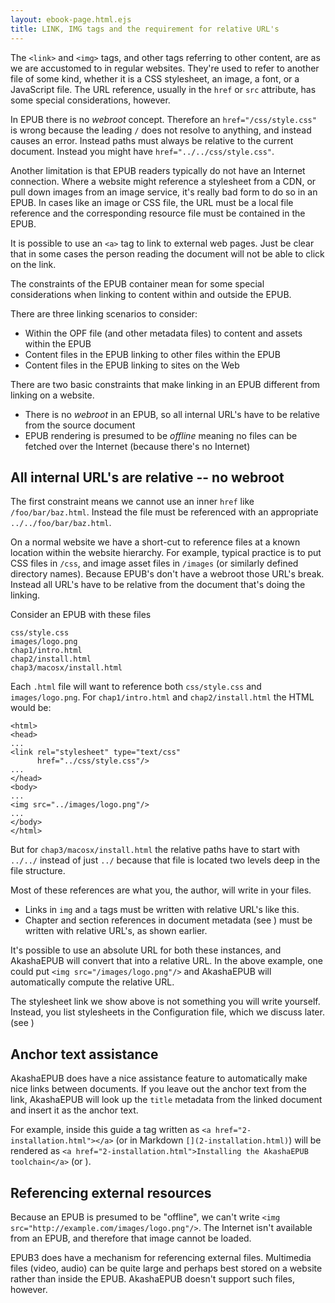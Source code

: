 ```yaml
---
layout: ebook-page.html.ejs
title: LINK, IMG tags and the requirement for relative URL's
---
```


The `<link>` and `<img>` tags, and other tags referring to other content, are as we are accustomed to in regular websites.  They're used to refer to another file of some kind, whether it is a CSS stylesheet, an image, a font, or a JavaScript file.  The URL reference, usually in the `href` or `src` attribute, has some special considerations, however.

In EPUB there is no _webroot_ concept.  Therefore an `href="/css/style.css"` is wrong because the leading `/` does not resolve to anything, and instead causes an error.  Instead paths must always be relative to the current document.  Instead you might have `href="../../css/style.css"`.

Another limitation is that EPUB readers typically do not have an Internet connection.  Where a website might reference a stylesheet from a CDN, or pull down images from an image service, it's really bad form to do so in an EPUB.  In cases like an image or CSS file, the URL must be a local file reference and the corresponding resource file must be contained in the EPUB.  

It is possible to use an `<a>` tag to link to external web pages.  Just be clear that in some cases the person reading the document will not be able to click on the link.


The constraints of the EPUB container mean for some special considerations when linking to content within and outside the EPUB.

There are three linking scenarios to consider:

* Within the OPF file (and other metadata files) to content and assets within the EPUB
* Content files in the EPUB linking to other files within the EPUB
* Content files in the EPUB linking to sites on the Web

There are two basic constraints that make linking in an EPUB different from linking on a website.

* There is no _webroot_ in an EPUB, so all internal URL's have to be relative from the source document
* EPUB rendering is presumed to be _offline_ meaning no files can be fetched over the Internet (because there's no Internet)

## All internal URL's are relative -- no webroot

The first constraint means we cannot use an inner `href` like `/foo/bar/baz.html`.  Instead the file must be referenced with an appropriate `../../foo/bar/baz.html`.

On a normal website we have a short-cut to reference files at a known location within the website hierarchy.  For example, typical practice is to put CSS files in `/css`, and image asset files in `/images` (or similarly defined directory names).  Because EPUB's don't have a webroot those URL's break.  Instead all URL's have to be relative from the document that's doing the linking.

Consider an EPUB with these files

```
css/style.css
images/logo.png
chap1/intro.html
chap2/install.html
chap3/macosx/install.html
```

Each `.html` file will want to reference both `css/style.css` and `images/logo.png`.  For `chap1/intro.html` and `chap2/install.html` the HTML would be:

```
<html>
<head>
...
<link rel="stylesheet" type="text/css"
      href="../css/style.css"/>
...
</head>
<body>
...
<img src="../images/logo.png"/>
...
</body>
</html>
```

But for `chap3/macosx/install.html` the relative paths have to start with `../../` instead of just `../` because that file is located two levels deep in the file structure.

Most of these references are what you, the author, will write in your files.

* Links in `img` and `a` tags must be written with relative URL's like this.
* Chapter and section references in document metadata (see [](5-structure.html)) must be written with relative URL's, as shown earlier.

It's possible to use an absolute URL for both these instances, and AkashaEPUB will convert that into a relative URL.  In the above example, one could put `<img src="/images/logo.png"/>` and AkashaEPUB will automatically compute the relative URL.

The stylesheet link we show above is not something you will write yourself.  Instead, you list stylesheets in the Configuration file, which we discuss later.  (see [](4-configuration.html))

## Anchor text assistance

AkashaEPUB does have a nice assistance feature to automatically make nice links between documents.  If you leave out the anchor text from the link, AkashaEPUB will look up the `title` metadata from the linked document and insert it as the anchor text.

For example, inside this guide a tag written as `<a href="2-installation.html"></a>` (or in Markdown `[](2-installation.html)`) will be rendered as `<a href="2-installation.html">Installing the AkashaEPUB toolchain</a>` (or [](2-installation.html)).

## Referencing external resources

Because an EPUB is presumed to be "offline", we can't write `<img src="http://example.com/images/logo.png"/>`.  The Internet isn't available from an EPUB, and therefore that image cannot be loaded.

EPUB3 does have a mechanism for referencing external files.  Multimedia files (video, audio) can be quite large and perhaps best stored on a website rather than inside the EPUB.  AkashaEPUB doesn't support such files, however.
